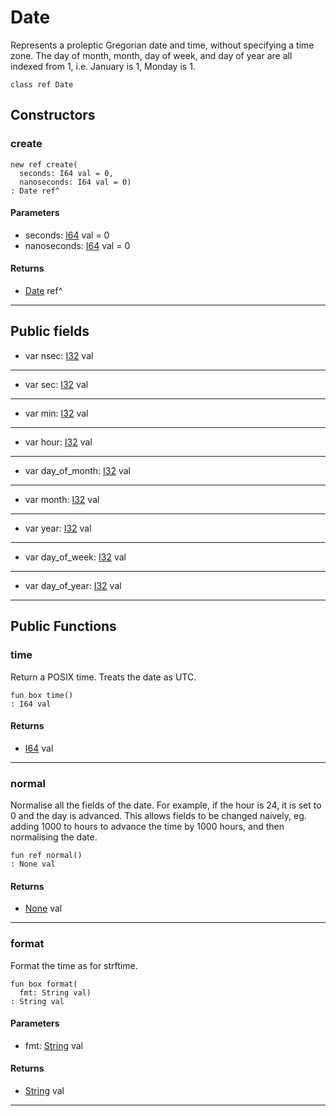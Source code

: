 # Date

Represents a proleptic Gregorian date and time, without specifying a
time zone. The day of month, month, day of week, and day of year are all
indexed from 1, i.e. January is 1, Monday is 1.


```pony
class ref Date
```

## Constructors

### create

```pony
new ref create(
  seconds: I64 val = 0,
  nanoseconds: I64 val = 0)
: Date ref^
```
#### Parameters

*   seconds: [I64](builtin-I64) val = 0
*   nanoseconds: [I64](builtin-I64) val = 0

#### Returns

* [Date](time-Date) ref^

---

## Public fields

* var nsec: [I32](builtin-I32) val

---

* var sec: [I32](builtin-I32) val

---

* var min: [I32](builtin-I32) val

---

* var hour: [I32](builtin-I32) val

---

* var day_of_month: [I32](builtin-I32) val

---

* var month: [I32](builtin-I32) val

---

* var year: [I32](builtin-I32) val

---

* var day_of_week: [I32](builtin-I32) val

---

* var day_of_year: [I32](builtin-I32) val

---

## Public Functions

### time

Return a POSIX time. Treats the date as UTC.


```pony
fun box time()
: I64 val
```

#### Returns

* [I64](builtin-I64) val

---

### normal

Normalise all the fields of the date. For example, if the hour is 24, it is
set to 0 and the day is advanced. This allows fields to be changed naively,
eg. adding 1000 to hours to advance the time by 1000 hours, and then
normalising the date.


```pony
fun ref normal()
: None val
```

#### Returns

* [None](builtin-None) val

---

### format

Format the time as for strftime.


```pony
fun box format(
  fmt: String val)
: String val
```
#### Parameters

*   fmt: [String](builtin-String) val

#### Returns

* [String](builtin-String) val

---

